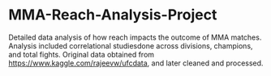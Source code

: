 # MMA-Reach-Analysis-Project
Detailed data analysis of how reach impacts the outcome of MMA matches. Analysis included correlational studiesdone across 
divisions, champions, and total fights. Original data obtained from https://www.kaggle.com/rajeevw/ufcdata, and later cleaned
and processed.
